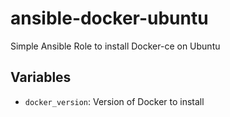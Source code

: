 # ansible-docker-ubuntu

Simple Ansible Role to install Docker-ce on Ubuntu

## Variables

- `docker_version`: Version of Docker to install
